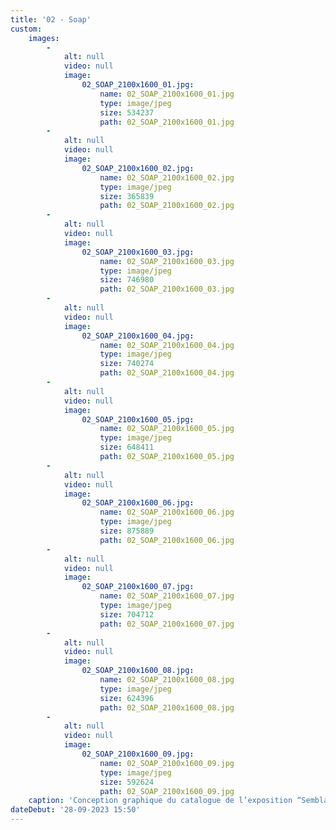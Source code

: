 ```yaml
---
title: '02 - Soap'
custom:
    images:
        -
            alt: null
            video: null
            image:
                02_SOAP_2100x1600_01.jpg:
                    name: 02_SOAP_2100x1600_01.jpg
                    type: image/jpeg
                    size: 534237
                    path: 02_SOAP_2100x1600_01.jpg
        -
            alt: null
            video: null
            image:
                02_SOAP_2100x1600_02.jpg:
                    name: 02_SOAP_2100x1600_02.jpg
                    type: image/jpeg
                    size: 365839
                    path: 02_SOAP_2100x1600_02.jpg
        -
            alt: null
            video: null
            image:
                02_SOAP_2100x1600_03.jpg:
                    name: 02_SOAP_2100x1600_03.jpg
                    type: image/jpeg
                    size: 746980
                    path: 02_SOAP_2100x1600_03.jpg
        -
            alt: null
            video: null
            image:
                02_SOAP_2100x1600_04.jpg:
                    name: 02_SOAP_2100x1600_04.jpg
                    type: image/jpeg
                    size: 740274
                    path: 02_SOAP_2100x1600_04.jpg
        -
            alt: null
            video: null
            image:
                02_SOAP_2100x1600_05.jpg:
                    name: 02_SOAP_2100x1600_05.jpg
                    type: image/jpeg
                    size: 648411
                    path: 02_SOAP_2100x1600_05.jpg
        -
            alt: null
            video: null
            image:
                02_SOAP_2100x1600_06.jpg:
                    name: 02_SOAP_2100x1600_06.jpg
                    type: image/jpeg
                    size: 875889
                    path: 02_SOAP_2100x1600_06.jpg
        -
            alt: null
            video: null
            image:
                02_SOAP_2100x1600_07.jpg:
                    name: 02_SOAP_2100x1600_07.jpg
                    type: image/jpeg
                    size: 704712
                    path: 02_SOAP_2100x1600_07.jpg
        -
            alt: null
            video: null
            image:
                02_SOAP_2100x1600_08.jpg:
                    name: 02_SOAP_2100x1600_08.jpg
                    type: image/jpeg
                    size: 624396
                    path: 02_SOAP_2100x1600_08.jpg
        -
            alt: null
            video: null
            image:
                02_SOAP_2100x1600_09.jpg:
                    name: 02_SOAP_2100x1600_09.jpg
                    type: image/jpeg
                    size: 592624
                    path: 02_SOAP_2100x1600_09.jpg
    caption: 'Conception graphique du catalogue de l’exposition “Semblable à un petit os de seiche” de la collective soap'
dateDebut: '28-09-2023 15:50'
---
```


